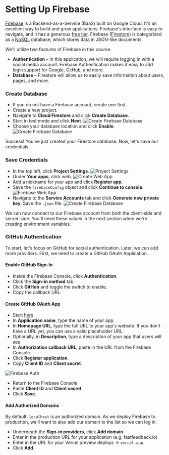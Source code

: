 # Setting Up Firebase

[Firebase](https://firebase.google.com/) is a Backend-as-a-Service (BaaS) built on Google Cloud.
It's an excellent way to build and grow applications. Firebase's interface is easy to navigate, and it has a generous [free tier](https://firebase.google.com/pricing).
Firebase ([Firestore](https://firebase.google.com/products/firestore/)) is categorized as a [NoSQL](https://en.wikipedia.org/wiki/NoSQL) database, which stores data in JSON-like documents.

We'll utilize two features of Firebase in this course.

- **Authentication** – In this application, we will require logging in with a social media account. Firebase Authentication makes it easy to add login support for Google, GitHub, and more.
- **Database** – Firestore will allow us to easily save information about users, pages, and more.

### Create Database

- If you do not have a Firebase account, create one first.
- Create a new project.
- Navigate to **Cloud Firestore** and click **Create Database**.
- Start in test mode and click **Next**.
  ![Create Firebase Database](/create-db.png)
- Choose your database location and click **Enable**.
  ![Create Firebase Database](/enable.png)

Success! You've just created your Firestore database. Now, let's save our credentials.

### Save Credentials

- In the top left, click **Project Settings**.
  ![Project Settings](/project-settings.png)
- Under **Your apps**, click web.
  ![Create Web App](/create-app.png)
- Add a nickname for your app and click **Register app**.
- Save the `firebaseConfig` object and click **Continue to console**.
  ![Firebase Web App](/firebase-web-app.png)
- Navigate to the **Service Accounts** tab and click **Generate new private key**. Save the `.json` file.
  ![Create Firebase Database](https://leerob.io/static/images/real-time-post-views/firebase/step5.png)

We can now connect to our Firebase account from both the client-side and server-side. You'll need these values in the next section when we're creating environment variables.

### GitHub Authentication

To start, let's focus on GitHub for social authentication. Later, we can add more providers. First, we need to create a GitHub OAuth Application.

#### Enable GitHub Sign-In

- Inside the Firebase Console, click **Authentication**.
- Click the **Sign-in method** tab.
- Click **GitHub** and toggle the switch to enable.
- Copy the callback URL.

#### Create GitHub OAuth App

- Start [here](https://github.com/settings/applications/new).
- In **Application name**, type the name of your app.
- In **Homepage URL**, type the full URL to your app's website. If you don't have a URL yet, you can use a valid placeholder URL.
- Optionally, in **Description**, type a description of your app that users will see.
- In **Authorization callback URL**, paste in the URL from the Firebase Console.
- Click **Register application**.
- Copy **Client ID** and **Client secret**.

![Firebase Auth](/firebase-auth.png)

- Return to the Firebase Console
- Paste **Client ID** and **Client secret**.
- Click **Save**.

#### Add Authorized Domains

By default, `localhost` is an authorized domain. As we deploy Firebase to production, we'll want to also add our domain to the list so we can log in.

- Underneath the **Sign-in providers**, click **Add domain**.
- Enter in the production URL for your application (e.g. fastfeedback.io)
- Enter in the URL for your Vercel preview deploys -> `vercel.app`
- Click **Add**.
